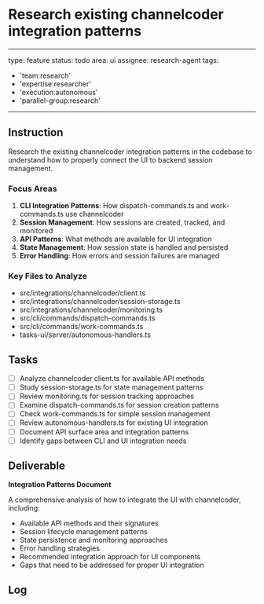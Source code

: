 # Research existing channelcoder integration patterns

---
type: feature
status: todo
area: ui
assignee: research-agent
tags:
  - 'team:research'
  - 'expertise:researcher'
  - 'execution:autonomous'
  - 'parallel-group:research'
---


## Instruction
Research the existing channelcoder integration patterns in the codebase to understand how to properly connect the UI to backend session management.

### Focus Areas
1. **CLI Integration Patterns**: How dispatch-commands.ts and work-commands.ts use channelcoder
2. **Session Management**: How sessions are created, tracked, and monitored
3. **API Patterns**: What methods are available for UI integration
4. **State Management**: How session state is handled and persisted
5. **Error Handling**: How errors and session failures are managed

### Key Files to Analyze
- src/integrations/channelcoder/client.ts
- src/integrations/channelcoder/session-storage.ts
- src/integrations/channelcoder/monitoring.ts
- src/cli/commands/dispatch-commands.ts
- src/cli/commands/work-commands.ts
- tasks-ui/server/autonomous-handlers.ts

## Tasks
- [ ] Analyze channelcoder client.ts for available API methods
- [ ] Study session-storage.ts for state management patterns
- [ ] Review monitoring.ts for session tracking approaches
- [ ] Examine dispatch-commands.ts for session creation patterns
- [ ] Check work-commands.ts for simple session management
- [ ] Review autonomous-handlers.ts for existing UI integration
- [ ] Document API surface area and integration patterns
- [ ] Identify gaps between CLI and UI integration needs

## Deliverable
**Integration Patterns Document**

A comprehensive analysis of how to integrate the UI with channelcoder, including:
- Available API methods and their signatures
- Session lifecycle management patterns
- State persistence and monitoring approaches
- Error handling strategies
- Recommended integration approach for UI components
- Gaps that need to be addressed for proper UI integration

## Log
